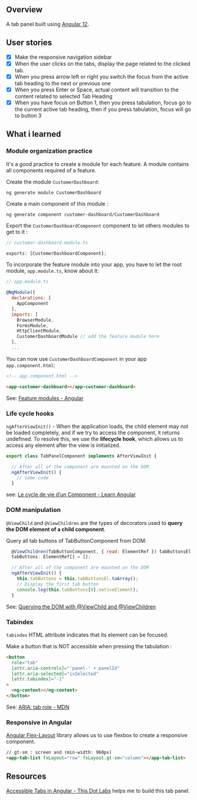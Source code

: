 ## Overview

A tab panel built using [Angular 12](https://angular.io/).

## User stories

- [x] Make the responsive navigation sidebar
- [x] When the user clicks on the tabs, display the page related to the clicked tab.
- [x] When you press arrow left or right you switch the focus from the active tab heading to the next or previous one
- [x] When you press Enter or Space, actual content will transition to the content related to selected Tab Heading
- [x] When you have focus on Button 1, then you press tabulation, focus go to the current active tab heading, then if you press tabulation, focus will go to button 3

## What i learned

### Module organization practice

It's a good practice to create a module for each feature. A module contains all components required of a feature.

Create the module `CustomerDashboard`:

```shell
ng generate module CustomerDashboard
```

Create a main component of this module :

```shell
ng generate component customer-dashboard/CustomerDashboard
```

Export the `CustomerDashboardComponent` component to let others modules to get to it :

```javascript
// customer-dashboard.module.ts

exports: [CustomerDashboardComponent];
```

To incorporate the feature module into your app, you have to let the root module, `app.module.ts`, know about it:

```javascript
// app.module.ts

@NgModule({
  declarations: [
    AppComponent
  ],
  imports: [
    BrowserModule,
    FormsModule,
    HttpClientModule,
    CustomerDashboardModule // add the feature module here
  ],
  ...
```

You can now use `CustomerDashboardComponent` in your app `app.component.html`:

```html
<!-- app.component.html -->

<app-customer-dashboard></app-customer-dashboard>
```

See: [Feature modules - Angular](https://angular.io/guide/feature-modules)

### Life cycle hooks

`ngAfterViewInit()` - When the application loads, the child element may not be loaded completely, and if we try to access the component, it returns undefined. To resolve this, we use the **lifecycle hook**, which allows us to access any element after the view is initialized.

```javascript
export class TabPanelComponent implements AfterViewInit {

  // After all of the component are mounted on the DOM
  ngAfterViewInit() {
    // Some code
  }
```

see: [Le cycle de vie d’un Component - Learn Angular](https://www.learn-angular.fr/le-cycle-de-vie-dun-component/)

### DOM manipulation

`@ViewChild` and `@ViewChildren` are the types of decorators used to **query the DOM element of a child component**.

Query all tab buttons of TabButtonComponent from DOM:

```javascript
  @ViewChildren(TabButtonComponent, { read: ElementRef }) tabButtonsEl!: QueryList<any>;
  tabButtons: ElementRef[] = [];

  // After all of the component are mounted on the DOM
  ngAfterViewInit() {
    this.tabButtons = this.tabButtonsEl.toArray();
    // Display the first tab button
    console.log(this.tabButtons[0].nativeElement);
  }
```

See: [Querying the DOM with @ViewChild and @ViewChildren](https://www.pluralsight.com/guides/querying-the-dom-with-@viewchild-and-@viewchildren)

### Tabindex

`tabindex` HTML attribute indicates that its element can be focused.

Make a button that is NOT accessible when pressing the tabulation :

```html
<button
  role="tab"
  [attr.aria-controls]="'panel-' + panelId"
  [attr.aria-selected]="isSelected"
  [attr.tabindex]="-1"
>
  <ng-content></ng-content>
</button>
```

See: [ARIA: tab role - MDN](https://developer.mozilla.org/en-US/docs/Web/Accessibility/ARIA/Roles/Tab_Role)

### Responsive in Angular

[Angular Flex-Layout](https://github.com/angular/flex-layout) library allows us to use flexbox to create a responsive component.

```html
// gt-sm : screen and (min-width: 960px)
<app-tab-list fxLayout="row" fxLayout.gt-sm="column"></app-tab-list>
```

## Resources

[Accessible Tabs in Angular - This Dot Labs](https://www.thisdot.co/blog/accessible-tabs-in-angular) helps me to build this tab panel.
